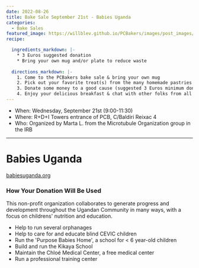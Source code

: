 ```yaml
---
date: 2022-08-26
title: Bake Sale September 21st - Babies Uganda
categories:
  - Bake Sales
featured_image: https://willblev.github.io/PCBakers/images/post_images/Bake_sale_21_sept.png
recipe:

  ingredients_markdown: |-
    * 3 Euros suggested donation
    * Bring your own mug and/or plate to reduce waste
  
  directions_markdown: |-
    1. Come to the PCBakers bake sale & bring your own mug
    2. Pick out your favorite treat(s) from the many homemade pastries that are available
    3. Donate some money to a good cause (suggested 3 Euros minimum donation per portion); there will be Ugandan tea and coffee available too (suggested donation of 1 Euro)
    4. Enjoy your delicious breakfast & chat with other folks from all around the PCB
---
```

- When: Wednesday, September 21st (9:00-11:30)
- Where: R+D+I Towers entrance of PCB, C/Baldiri Reixac 4
- Who: Organized by Marta L. from the Microtubule Organization group in the IRB 
   
---

# Babies Uganda
[babiesuganda.org](https://babiesuganda.org/)

### How Your Donation Will Be Used
This non-profit organization collaborates to generate progress and development throughout the Ugandan Community in many ways, with a focus on childrens' nutrition and education.
- Help to run several orphanages
- Help to care for and educate blind CEVIC children
- Run the 'Purpose Babies Home', a school for < 6 year-old children
- Build and run the Kikaya School
- Maintain the Chloé Medical Center, a free medical center
- Run a professional training center


